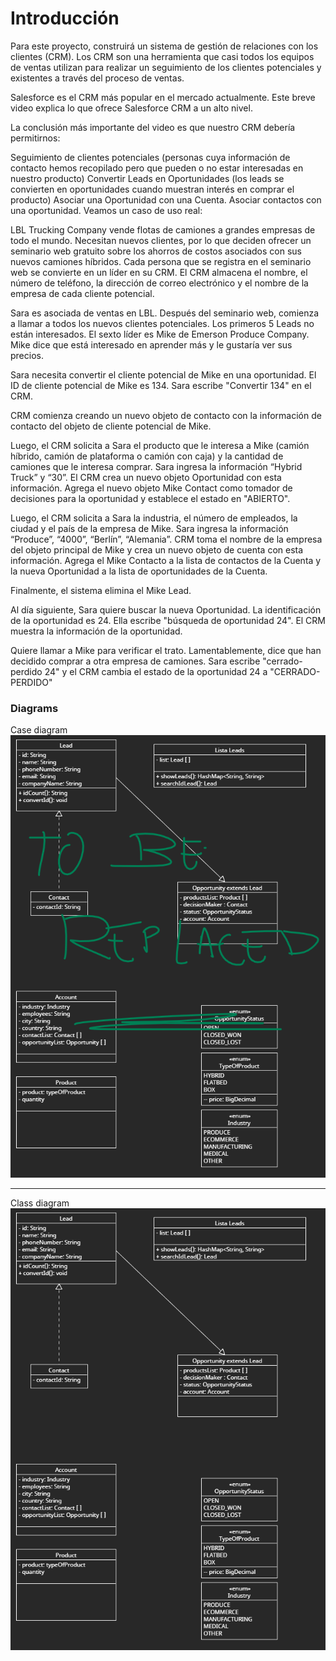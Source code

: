 # Introducción

Para este proyecto, construirá un sistema de gestión de relaciones con los clientes (CRM). Los CRM son una herramienta que casi todos los equipos de ventas utilizan para realizar un seguimiento de los clientes potenciales y existentes a través del proceso de ventas.

Salesforce es el CRM más popular en el mercado actualmente. Este breve video explica lo que ofrece Salesforce CRM a un alto nivel.

La conclusión más importante del video es que nuestro CRM debería permitirnos:

Seguimiento de clientes potenciales (personas cuya información de contacto hemos recopilado pero que pueden o no estar interesadas en nuestro producto)
Convertir Leads en Oportunidades (los leads se convierten en oportunidades cuando muestran interés en comprar el producto)
Asociar una Oportunidad con una Cuenta.
Asociar contactos con una oportunidad.
Veamos un caso de uso real:

LBL Trucking Company vende flotas de camiones a grandes empresas de todo el mundo. Necesitan nuevos clientes, por lo que deciden ofrecer un seminario web gratuito sobre los ahorros de costos asociados con sus nuevos camiones híbridos. Cada persona que se registra en el seminario web se convierte en un líder en su CRM. El CRM almacena el nombre, el número de teléfono, la dirección de correo electrónico y el nombre de la empresa de cada cliente potencial.

Sara es asociada de ventas en LBL. Después del seminario web, comienza a llamar a todos los nuevos clientes potenciales. Los primeros 5 Leads no están interesados. El sexto líder es Mike de Emerson Produce Company. Mike dice que está interesado en aprender más y le gustaría ver sus precios.

Sara necesita convertir el cliente potencial de Mike en una oportunidad. El ID de cliente potencial de Mike es 134. Sara escribe "Convertir 134" en el CRM.

CRM comienza creando un nuevo objeto de contacto con la información de contacto del objeto de cliente potencial de Mike.

Luego, el CRM solicita a Sara el producto que le interesa a Mike (camión híbrido, camión de plataforma o camión con caja) y la cantidad de camiones que le interesa comprar. Sara ingresa la información “Hybrid Truck” y “30”. El CRM crea un nuevo objeto Oportunidad con esta información. Agrega el nuevo objeto Mike Contact como tomador de decisiones para la oportunidad y establece el estado en "ABIERTO".

Luego, el CRM solicita a Sara la industria, el número de empleados, la ciudad y el país de la empresa de Mike. Sara ingresa la información “Produce”, “4000”, “Berlín”, “Alemania”. CRM toma el nombre de la empresa del objeto principal de Mike y crea un nuevo objeto de cuenta con esta información. Agrega el Mike Contacto a la lista de contactos de la Cuenta y la nueva Oportunidad a la lista de oportunidades de la Cuenta.

Finalmente, el sistema elimina el Mike Lead.

Al día siguiente, Sara quiere buscar la nueva Oportunidad. La identificación de la oportunidad es 24. Ella escribe "búsqueda de oportunidad 24". El CRM muestra la información de la oportunidad.

Quiere llamar a Mike para verificar el trato. Lamentablemente, dice que han decidido comprar a otra empresa de camiones. Sara escribe "cerrado-perdido 24" y el CRM cambia el estado de la oportunidad 24 a "CERRADO-PERDIDO"


### Diagrams
Case diagram
![Case diagram](src/main/java/com/ironhack/img/crm_case_diagram.png?raw=true "Case diagram")
***
Class diagram
![Class diagram](src/main/java/com/ironhack/img/crm_class_diagram.png?raw=true "Class diagram")

